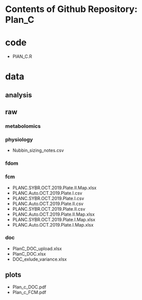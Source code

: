 # Contents of Github Repository:  Plan_C
# code
- PlAN_C.R
# data
## analysis
## raw
### metabolomics
### physiology
- Nubbin_sizing_notes.csv
### fdom
### fcm
- PLANC.SYBR.OCT.2019.Plate.II.Map.xlsx
- PLANC.Auto.OCT.2019.Plate.I.csv
- PLANC.SYBR.OCT.2019.Plate.I.csv
- PLANC.Auto.OCT.2019.Plate.II.csv
- PLANC.SYBR.OCT.2019.Plate.II.csv
- PLANC.Auto.OCT.2019.Plate.II.Map.xlsx
- PLANC.SYBR.OCT.2019.Plate.I.Map.xlsx
- PLANC.Auto.OCT.2019.Plate.I.Map.xlsx
### doc
- PlanC_DOC_upload.xlsx
- PlanC_DOC.xlsx
- DOC_exlude_variance.xlsx
## plots
- Plan_c_DOC.pdf
- Plan_c_FCM.pdf
